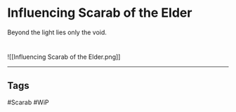 # Influencing Scarab of the Elder
Beyond the light lies only the void.

#
![[Influencing Scarab of the Elder.png]]

---
## Tags
#Scarab
#WiP 